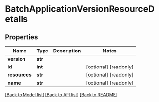# BatchApplicationVersionResourceDetails

## Properties
Name | Type | Description | Notes
------------ | ------------- | ------------- | -------------
**version** | **str** |  | 
**id** | **int** |  | [optional] [readonly] 
**resources** | **str** |  | [optional] [readonly] 
**name** | **str** |  | [optional] [readonly] 

[[Back to Model list]](../README.md#documentation-for-models) [[Back to API list]](../README.md#documentation-for-api-endpoints) [[Back to README]](../README.md)


